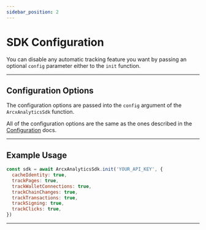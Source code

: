 ```yaml
---
sidebar_position: 2
---
```


# SDK Configuration

You can disable any automatic tracking feature you want by passing an optional `config` parameter either to the `init` function.

---

## Configuration Options

The configuration options are passed into the `config` argument of the `ArcxAnalyticsSdk` function.

All of the configuration options are the same as the ones described in the [Configuration](/docs/api/init#configuration-options) docs.

---

## Example Usage

```jsx
const sdk = await ArcxAnalyticsSdk.init('YOUR_API_KEY', {
  cacheIdentity: true,
  trackPages: true,
  trackWalletConnections: true,
  trackChainChanges: true,
  trackTransactions: true,
  trackSigning: true,
  trackClicks: true,
})
```

---
